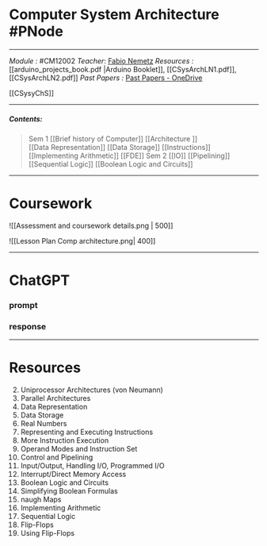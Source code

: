 # Computer System Architecture #PNode
---
*Module :* #CM12002
*Teacher*: [Fabio Nemetz](https://moodle.bath.ac.uk/user/profile.php?id=490)
*Resources :* [[arduino_projects_book.pdf |Arduino Booklet]], [[CSysArchLN1.pdf]], [[CSysArchLN2.pdf]]
*Past Papers :* [Past Papers - OneDrive](https://computingservices-my.sharepoint.com/personal/sb3250_bath_ac_uk/_layouts/15/onedrive.aspx?login_hint=sb3250%40bath%2Eac%2Euk&id=%2Fpersonal%2Fsb3250%5Fbath%5Fac%5Fuk%2FDocuments%2FResources%2FSystem%20Architecture%2FPast%20Papers)

[[CSysyChS]]

---
##### Contents: 
> Sem 1
> [[Brief history of Computer]] 
> [[Architecture ]]  
> [[Data Representation]]
> [[Data Storage]]
> [[Instructions]]
> [[Implementing Arithmetic]]
> [[FDE]]
> Sem 2
> [[IO]]
> [[Pipelining]]
> [[Sequential Logic]]
> [[Boolean Logic and Circuits]]

  
--- 

# Coursework 

![[Assessment and coursework details.png | 500]]

![[Lesson Plan Comp architecture.png| 400]]


---
# ChatGPT

### prompt



### response



--- 

# Resources 


2. Uniprocessor Architectures (von Neumann) 
3. Parallel Architectures 
4. Data Representation
5. Data Storage
6. Real Numbers 
7. Representing and Executing Instructions 
8. More Instruction Execution 
9. Operand Modes and Instruction Set 
10. Control and Pipelining 
11. Input/Output, Handling I/O, Programmed I/O 
12. Interrupt/Direct Memory Access 
13. Boolean Logic and Circuits 
14. Simplifying Boolean Formulas 
15. naugh Maps 
16. Implementing Arithmetic 
17. Sequential Logic 
18. Flip-Flops 
19. Using Flip-Flops


